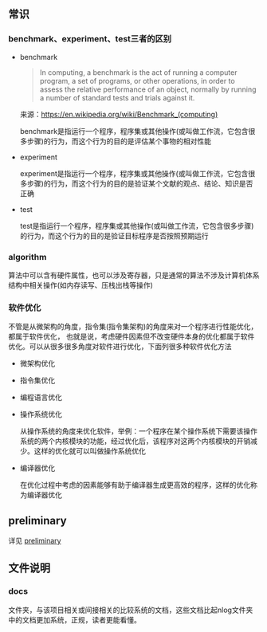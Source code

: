 ## 常识

### benchmark、experiment、test三者的区别

- benchmark

   >In computing, a benchmark is the act of running a computer program, a set of programs, or other operations, in order to assess the relative performance of an object, normally by running a number of standard tests and trials against it.

   来源：<https://en.wikipedia.org/wiki/Benchmark_(computing)>

   benchmark是指运行一个程序，程序集或其他操作(或叫做工作流，它包含很多步骤)的行为，而这个行为的目的是评估某个事物的相对性能

- experiment

   experiment是指运行一个程序，程序集或其他操作(或叫做工作流，它包含很多步骤)的行为，而这个行为的目的是验证某个文献的观点、结论、知识是否正确

- test

   test是指运行一个程序，程序集或其他操作(或叫做工作流，它包含很多步骤)的行为，而这个行为的目的是验证目标程序是否按照预期运行

### algorithm

算法中可以含有硬件属性，也可以涉及寄存器，只是通常的算法不涉及计算机体系结构中相关操作(如内存读写、压栈出栈等操作)

### 软件优化

不管是从微架构的角度，指令集(指令集架构)的角度来对一个程序进行性能优化，都属于软件优化，
也就是说，考虑硬件因素但不改变硬件本身的优化都属于软件优化。可以从很多很多角度对软件进行优化，下面列很多种软件优化方法

- 微架构优化
- 指令集优化
- 编程语言优化
- 操作系统优化

   从操作系统的角度来优化软件，举例：一个程序在某个操作系统下需要该操作系统的两个内核模块的功能，经过优化后，该程序对这两个内核模块的开销减少。这样的优化就可以叫做操作系统优化

- 编译器优化

   在优化过程中考虑的因素能够有助于编译器生成更高效的程序，这样的优化称为编译器优化

## preliminary

详见 [preliminary](nlog\preliminary.md)

## 文件说明

### docs

文件夹，与该项目相关或间接相关的比较系统的文档，这些文档比起nlog文件夹中的文档更加系统，正规，读者更能看懂。
